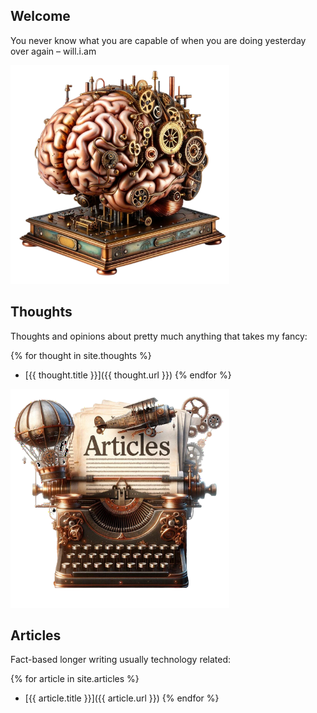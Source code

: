 ## Welcome

You never know what you are capable of when you are doing yesterday over again – will.i.am

<img class="left" src="/assets/brain.png" alt="Brain" width="350">

## Thoughts

Thoughts and opinions about pretty much anything that takes my fancy:

{% for thought in site.thoughts %}
* [{{ thought.title }}]({{ thought.url }})
{% endfor %}

<img class="right" src="/assets/articles.png" alt="Articles" width="350">

## Articles

Fact-based longer writing usually technology related:

{% for article in site.articles %}
* [{{ article.title }}]({{ article.url }})
{% endfor %}
